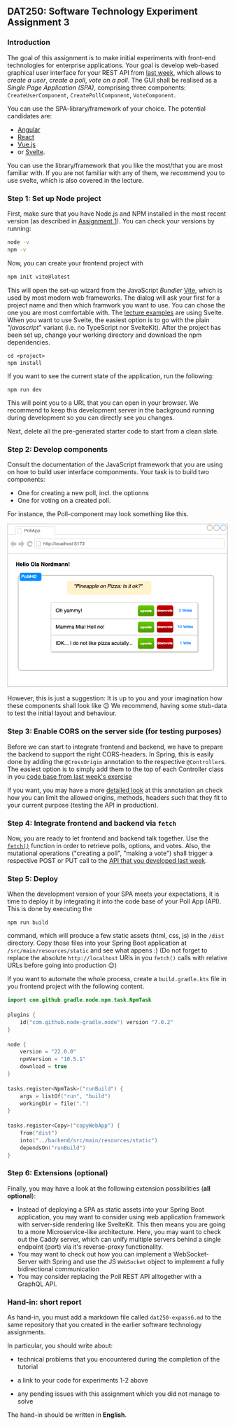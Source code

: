 ## DAT250: Software Technology Experiment Assignment 3

### Introduction

The goal of this assignment is to make initial experiments with front-end technologies for enterprise applications.
Your goal is develop web-based graphical user interface for your REST API from [last week](./expass2.md),
which allows to _create a user_, _create a poll_, _vote on a poll_. 
The GUI shall be realised as a _Single Page Application (SPA)_, comprising three components: `CreateUserComponent`, `CreatePollComponent`,
`VoteComponent`.

You can use the SPA-library/framework of your choice.
The potential candidates are:

- [Angular](https://angular.dev/)
- [React](https://react.dev/)
- [Vue.js](https://vuejs.org/)
- or [Svelte](https://svelte.dev/).

You can use the library/framework that you like the most/that you are most familiar with.
If you are not familiar with any of them, we recommend you to use svelte, which is also covered in the lecture.

### Step 1: Set up Node project

First, make sure that you have Node.js and NPM installed in the most recent version (as described in [Assignment 1](./expass1.md)).
You can check your versions by running:
```sh 
node -v
npm -v
```

Now, you can create your frontend project with 
```sh 
npm init vite@latest
```
This will open the set-up wizard from the JavaScript _Bundler_ [Vite](https://vitejs.dev/), which is used by most modern web frameworks.
The dialog will ask your first for a project name and then which framwork you want to use.
You can chose the one you are most comfortable with. The [lecture examples](../lectureexamples/l06_SPAs/) are using Svelte.
When you want to use Svelte, the easiest option is to go with the plain "_javascript_" variant (i.e. no TypeScript nor SvelteKit).
After the project has been set up, change your working directory and download the npm dependencies.

```shell
cd <project>
npm install
```

If you want to see the current state of the application, run the following:
```shell
npm run dev
```
This will point you to a URL that you can open in your browser.
We recommend to keep this development server in the background running during development so you can directly see you changes.

Next, delete all the pre-generated starter code to start from a clean slate.

### Step 2: Develop components 

Consult the documentation of the JavaScript framework that you are using on how to build user interface componments.
Your task is to build two components:
- One for creating a new poll, incl. the optionns 
- One for voting on a created poll.

For instance, the Poll-component may look something like this.

![UI Mockup](./pictures/mockup.png)

However, this is just a suggestion: It is up to you and your imagination how these components shall look like :wink:
We recommend, having some stub-data to test the initial layout and behaviour.

### Step 3: Enable CORS on the server side (for testing purposes)

Before we can start to integrate frontend and backend, 
we have to prepare the backend to support the right CORS-headers.
In Spring, this is easily done by adding the `@CrossOrigin` annotation to the respective `@Controller`s.
The easiest option is to simply add them to the top of each Controller class in you [code base from last week's exercise](./expass2.md)

If you want, you may have a more [detailed look](https://docs.spring.io/spring-framework/docs/current/javadoc-api/org/springframework/web/bind/annotation/CrossOrigin.html)
at this annotation an check how you can limit the allowed origins, methods, headers such that they fit to your current purpose 
(testing the API in production).

### Step 4: Integrate frontend and backend via `fetch`

Now, you are ready to let frontend and backend talk together.
Use the [`fetch()`](https://developer.mozilla.org/en-US/docs/Web/API/Fetch_API) function in order to retrieve polls, options, and votes.
Also, the mutational operations ("creating a poll", "making a vote") shall trigger a respective POST or PUT call to the [API that you developed last week](./expass2.md).


### Step 5: Deploy

When the development version of your SPA meets your expectations, it is time to deploy it by integrating it into the code base of your Poll App (API).
This is done by executing the 

```shell
npm run build
```
command, which will produce a few static assets (html, css, js) in the `/dist` directory.
Copy those files into your Spring Boot application at `/src/main/resources/static` and see what appens :)
(Do not forget to replace the absolute `http://localhost` URIs in you `fetch()` calls with relative URLs before going into production :wink:)

If you want to automate the whole process, create a `build.gradle.kts` file in you frontend project with the following content.

```kotlin
import com.github.gradle.node.npm.task.NpmTask

plugins {
    id("com.github.node-gradle.node") version "7.0.2"
}

node {
    version = "22.0.0"
    npmVersion = "10.5.1"
    download = true
}

tasks.register<NpmTask>("runBuild") {
    args = listOf("run", "build")
    workingDir = file(".")
}

tasks.register<Copy>("copyWebApp") {
    from("dist")
    into("../backend/src/main/resources/static")
    dependsOn("runBuild")
}

```

### Step 6: Extensions (optional)

Finally, you may have a look at the following extension possibilities (**all optional**):

- Instead of deploying a SPA as static assets into your Spring Boot application, you may want to consider using
 web application framework with server-side rendering like SvelteKit. This then means you are going to a more Microservice-like
 architecture. Here, you may want to check out the Caddy server, which can unify multiple servers behind a single endpoint (port)
 via it's reverse-proxy functionality.
- You may want to check out how you can implement a WebSocket-Server with Spring and use the JS `WebSocket` object to implement 
a fully bidirectional communication
- You may consider replacing the Poll REST API alltogether with a GraphQL API.




### Hand-in: short report

As hand-in, you must add a markdown file called `dat250-expass6.md` to the same repository that you created in the earlier software technology assignments.

In particular, you should write about:

- technical problems that you encountered during the completion of the tutorial

- a link to your code for experiments 1-2 above

- any pending issues with this assignment which you did not manage to solve

The hand-in should be written in **English**.
